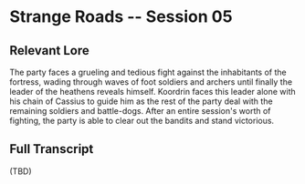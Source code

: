 # Strange Roads -- Session 05

## Relevant Lore

The party faces a grueling and tedious fight against the inhabitants of the fortress, wading through waves of foot soldiers and archers until finally the leader of the heathens reveals himself. Koordrin faces this leader alone with his chain of Cassius to guide him as the rest of the party deal with the remaining soldiers and battle-dogs. After an entire session's worth of fighting, the party is able to clear out the bandits and stand victorious.

## Full Transcript

(TBD)
